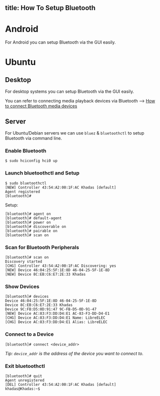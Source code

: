 title: How To Setup Bluetooth
---

# Android

For Android you can setup Bluetooth via the GUI easily.

# Ubuntu

## Desktop

For desktop systems you can setup Bluetooth via the GUI easily. 

You can refer to connecting media playback devices via Bluetooth --> [How to connect Bluetooth media devices](/vim3/BluetoothInstructions.html)

## Server

For Ubuntu/Debian servers we can use `bluez` & `bluetoothctl` to setup Bluetooth via command line.

### Enable Bluetooth
```
$ sudo hciconfig hci0 up
```

### Launch bluetoothctl and Setup
```
$ sudo bluetoothctl
[NEW] Controller 43:54:A2:00:1F:AC Khadas [default]
Agent registered
[bluetooth]#
```
Setup:
```
[bluetooth]# agent on
[bluetooth]# default-agent
[bluetooth]# power on
[bluetooth]# discoverable on
[bluetooth]# pairable on
[bluetooth]# scan on
```

### Scan for Bluetooth Peripherals
```
[bluetooth]# scan on
Discovery started
[CHG] Controller 43:54:A2:00:1F:AC Discovering: yes
[NEW] Device 46:04:25:5F:1E:8D 46-04-25-5F-1E-8D
[NEW] Device 8C:EB:C6:E7:2E:33 Khadas
```
### Show Devices
```
[bluetooth]# devices
Device 46:04:25:5F:1E:8D 46-04-25-5F-1E-8D
Device 8C:EB:C6:E7:2E:33 Khadas
Device 9C:FB:D5:0D:91:47 9C-FB-D5-0D-91-47
[NEW] Device AC:83:F3:DD:D4:E1 AC-83-F3-DD-D4-E1
[CHG] Device AC:83:F3:DD:D4:E1 Name: LibreELEC
[CHG] Device AC:83:F3:DD:D4:E1 Alias: LibreELEC
```
### Connect to a Device
```
[bluetooth]# connect <device_addr>
```
*Tip: `device_addr` is the address of the device you want to connect to.*

### Exit bluetoothctl
```
[bluetooth]# quit
Agent unregistered
[DEL] Controller 43:54:A2:00:1F:AC Khadas [default]
khadas@Khadas:~$
```
